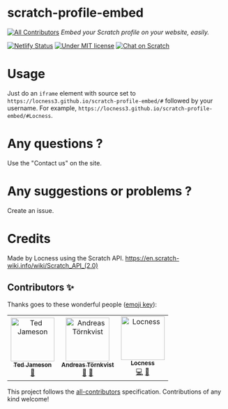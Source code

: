# scratch-profile-embed
[![All Contributors](https://img.shields.io/badge/all_contributors-1-orange.svg?style=flat-square)](#contributors)
*Embed your Scratch profile on your website, easily.*

[![Netlify Status](https://api.netlify.com/api/v1/badges/abb3a6c2-3790-42bb-b2c8-59a25630d8de/deploy-status)](https://app.netlify.com/sites/scratch-profile-embed/deploys)
[![Under MIT license](https://img.shields.io/github/license/locness3/scratch-profile-embed.svg)](https://github.com/locness3/scratch-profile-embed/blob/master/LICENSE)
[![Chat on Scratch](https://img.shields.io/badge/chat-on%20scratch-orange.svg)](https://scratch.mit.edu/studios/5240865/)
# Usage
Just do an `iframe` element with source set to `https://locness3.github.io/scratch-profile-embed/#` followed by your username. For example, `https://locness3.github.io/scratch-profile-embed/#Locness`.
# Any questions ?
Use the "Contact us" on the site.
# Any suggestions or problems ?
Create an issue.
# Credits
Made by Locness using the Scratch API.
https://en.scratch-wiki.info/wiki/Scratch_API_(2.0)  

## Contributors ✨

Thanks goes to these wonderful people ([emoji key](https://allcontributors.org/docs/en/emoji-key)):

<!-- ALL-CONTRIBUTORS-LIST:START - Do not remove or modify this section -->
<!-- prettier-ignore -->
<table>
  <tr>
    <td align="center"><a href="https://mtiger.xyz"><img src="https://avatars0.githubusercontent.com/u/16640496?v=4" width="100px;" alt="Ted Jameson"/><br /><sub><b>Ted Jameson</b></sub></a><br /><a href="#review-MasterOfTheTiger" title="Reviewed Pull Requests">👀</a></td>
    <td align="center"><a href="https://andreto.tk"><img src="https://avatars0.githubusercontent.com/u/28541538?v=4" width="100px;" alt="Andreas Törnkvist"/><br /><sub><b>Andreas Törnkvist</b></sub></a><br /><a href="#ideas-Andreto" title="Ideas, Planning, & Feedback">🤔</a> <a href="#review-Andreto" title="Reviewed Pull Requests">👀</a></td>
    <td align="center"><a href="http://locness3.github.io"><img src="https://avatars1.githubusercontent.com/u/37651007?v=4" width="100px;" alt="Locness"/><br /><sub><b>Locness</b></sub></a><br /><a href="https://github.com/locness3/scratch-profile-embed/commits?author=locness3" title="Code">💻</a> <a href="#design-locness3" title="Design">🎨</a></td>
  </tr>
</table>

<!-- ALL-CONTRIBUTORS-LIST:END -->

This project follows the [all-contributors](https://github.com/all-contributors/all-contributors) specification. Contributions of any kind welcome!